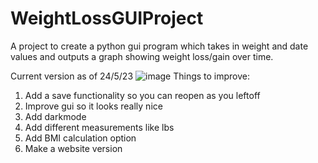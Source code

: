 # WeightLossGUIProject
A project to create a python gui program which takes in weight and date values and outputs a graph showing weight loss/gain over time.


Current version as of 24/5/23
![image](https://github.com/anDB123/WeightLossGUIProject/assets/15526777/fecb25e9-8949-4ed2-8b5d-6e38f563a822)
Things to improve:
1. Add a save functionality so you can reopen as you leftoff
2. Improve gui so it looks really nice
3. Add darkmode
4. Add different measurements like lbs
5. Add BMI calculation option
6. Make a website version
